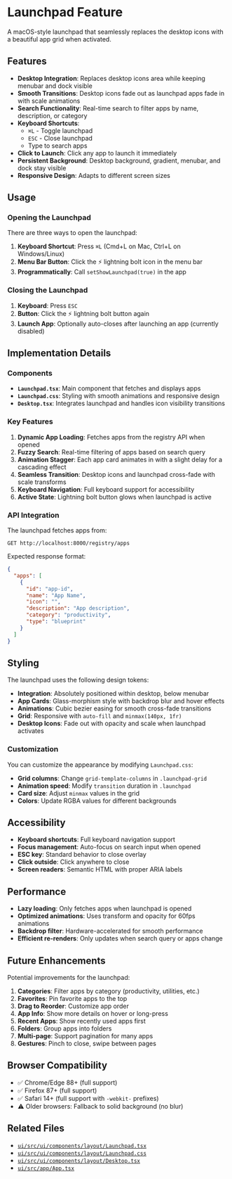 # Launchpad Feature

A macOS-style launchpad that seamlessly replaces the desktop icons with a beautiful app grid when activated.

## Features

- **Desktop Integration**: Replaces desktop icons area while keeping menubar and dock visible
- **Smooth Transitions**: Desktop icons fade out as launchpad apps fade in with scale animations
- **Search Functionality**: Real-time search to filter apps by name, description, or category
- **Keyboard Shortcuts**: 
  - `⌘L` - Toggle launchpad
  - `ESC` - Close launchpad
  - Type to search apps
- **Click to Launch**: Click any app to launch it immediately
- **Persistent Background**: Desktop background, gradient, menubar, and dock stay visible
- **Responsive Design**: Adapts to different screen sizes

## Usage

### Opening the Launchpad

There are three ways to open the launchpad:

1. **Keyboard Shortcut**: Press `⌘L` (Cmd+L on Mac, Ctrl+L on Windows/Linux)
2. **Menu Bar Button**: Click the ⚡ lightning bolt icon in the menu bar
3. **Programmatically**: Call `setShowLaunchpad(true)` in the app

### Closing the Launchpad

1. **Keyboard**: Press `ESC`
2. **Button**: Click the ⚡ lightning bolt button again
3. **Launch App**: Optionally auto-closes after launching an app (currently disabled)

## Implementation Details

### Components

- **`Launchpad.tsx`**: Main component that fetches and displays apps
- **`Launchpad.css`**: Styling with smooth animations and responsive design
- **`Desktop.tsx`**: Integrates launchpad and handles icon visibility transitions

### Key Features

1. **Dynamic App Loading**: Fetches apps from the registry API when opened
2. **Fuzzy Search**: Real-time filtering of apps based on search query
3. **Animation Stagger**: Each app card animates in with a slight delay for a cascading effect
4. **Seamless Transition**: Desktop icons and launchpad cross-fade with scale transforms
5. **Keyboard Navigation**: Full keyboard support for accessibility
6. **Active State**: Lightning bolt button glows when launchpad is active

### API Integration

The launchpad fetches apps from:
```
GET http://localhost:8000/registry/apps
```

Expected response format:
```json
{
  "apps": [
    {
      "id": "app-id",
      "name": "App Name",
      "icon": "",
      "description": "App description",
      "category": "productivity",
      "type": "blueprint"
    }
  ]
}
```

## Styling

The launchpad uses the following design tokens:

- **Integration**: Absolutely positioned within desktop, below menubar
- **App Cards**: Glass-morphism style with backdrop blur and hover effects
- **Animations**: Cubic bezier easing for smooth cross-fade transitions
- **Grid**: Responsive with `auto-fill` and `minmax(140px, 1fr)`
- **Desktop Icons**: Fade out with opacity and scale when launchpad activates

### Customization

You can customize the appearance by modifying `Launchpad.css`:

- **Grid columns**: Change `grid-template-columns` in `.launchpad-grid`
- **Animation speed**: Modify `transition` duration in `.launchpad`
- **Card size**: Adjust `minmax` values in the grid
- **Colors**: Update RGBA values for different backgrounds

## Accessibility

- **Keyboard shortcuts**: Full keyboard navigation support
- **Focus management**: Auto-focus on search input when opened
- **ESC key**: Standard behavior to close overlay
- **Click outside**: Click anywhere to close
- **Screen readers**: Semantic HTML with proper ARIA labels

## Performance

- **Lazy loading**: Only fetches apps when launchpad is opened
- **Optimized animations**: Uses transform and opacity for 60fps animations
- **Backdrop filter**: Hardware-accelerated for smooth performance
- **Efficient re-renders**: Only updates when search query or apps change

## Future Enhancements

Potential improvements for the launchpad:

1. **Categories**: Filter apps by category (productivity, utilities, etc.)
2. **Favorites**: Pin favorite apps to the top
3. **Drag to Reorder**: Customize app order
4. **App Info**: Show more details on hover or long-press
5. **Recent Apps**: Show recently used apps first
6. **Folders**: Group apps into folders
7. **Multi-page**: Support pagination for many apps
8. **Gestures**: Pinch to close, swipe between pages

## Browser Compatibility

- ✅ Chrome/Edge 88+ (full support)
- ✅ Firefox 87+ (full support)
- ✅ Safari 14+ (full support with `-webkit-` prefixes)
- ⚠️ Older browsers: Fallback to solid background (no blur)

## Related Files

- [`ui/src/ui/components/layout/Launchpad.tsx`](../ui/src/ui/components/layout/Launchpad.tsx)
- [`ui/src/ui/components/layout/Launchpad.css`](../ui/src/ui/components/layout/Launchpad.css)
- [`ui/src/ui/components/layout/Desktop.tsx`](../ui/src/ui/components/layout/Desktop.tsx)
- [`ui/src/app/App.tsx`](../ui/src/app/App.tsx)

